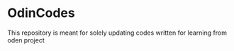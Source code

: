 # OdinCodes
This repository is meant for solely updating codes written for learning from  oden project 
